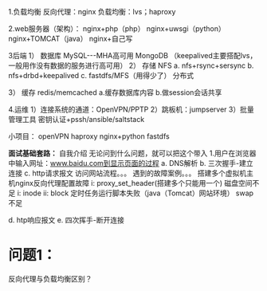 
1.负载均衡
反向代理：nginx
负载均衡：lvs；haproxy

2.web服务器（架构）：
nginx+php（php）
nginx+uwsgi（python）
nginx+TOMCAT（java）
nginx+自己写

3后端
1） 数据库
MySQL---MHA高可用
MongoDB
（keepalived主要搭配lvs，一般用作没有数据的服务进行高可用）
2） 存储
NFS
a. nfs+rsync+sersync
b. nfs+drbd+keepalived
c. fastdfs/MFS（用得少了）   分布式


3） 缓存
redis/memcached
a.缓存数据库内容
b.做session会话共享

4.运维
1）连接系统的通道：OpenVPN/PPTP
2）跳板机：jumpserver
3）批量管理工具
密钥认证+pssh/ansible/saltstack

小项目：
openVPN
haproxy
nginx+python
fastdfs

**面试基础套路：**
自我介绍
无论问到什么问题，就可以把这个带入
1.用户在浏览器中输入网址：www.baidu.com到显示页面的过程
a. DNS解析
b. 三次握手-建立连接
c. http请求报文
访问网站流程。。。
遇到的故障案例。。。
	搭建多个虚拟机主机nginx反向代理配置故障
		i: proxy_set_header(搭建多个只能用一个)
	磁盘空间不足
		i: inode
 		ii: block
定时任务运行脚本失败（java（Tomcat）网站环境）
swap不足	

d. htp响应报文
e. 四次挥手-断开连接

# 问题1：
反向代理与负载均衡区别？

